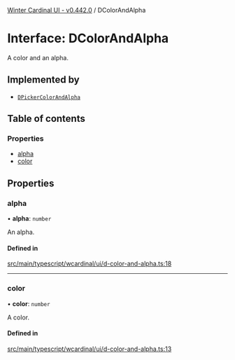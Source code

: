 [Winter Cardinal UI - v0.442.0](../index.md) / DColorAndAlpha

# Interface: DColorAndAlpha

A color and an alpha.

## Implemented by

- [`DPickerColorAndAlpha`](../classes/DPickerColorAndAlpha.md)

## Table of contents

### Properties

- [alpha](DColorAndAlpha.md#alpha)
- [color](DColorAndAlpha.md#color)

## Properties

### alpha

• **alpha**: `number`

An alpha.

#### Defined in

[src/main/typescript/wcardinal/ui/d-color-and-alpha.ts:18](https://github.com/winter-cardinal/winter-cardinal-ui/blob/v0.442.0/src/main/typescript/wcardinal/ui/d-color-and-alpha.ts#L18)

___

### color

• **color**: `number`

A color.

#### Defined in

[src/main/typescript/wcardinal/ui/d-color-and-alpha.ts:13](https://github.com/winter-cardinal/winter-cardinal-ui/blob/v0.442.0/src/main/typescript/wcardinal/ui/d-color-and-alpha.ts#L13)
